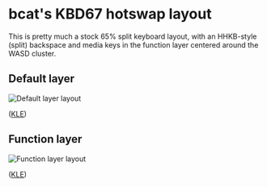 # bcat's KBD67 hotswap layout

This is pretty much a stock 65% split keyboard layout, with an HHKB-style
(split) backspace and media keys in the function layer centered around the WASD
cluster.

## Default layer

![Default layer layout](https://i.imgur.com/aHBTKAe.png)

([KLE](http://www.keyboard-layout-editor.com/#/gists/dd675b40cc4df2c7bb78847ac29f5988))

## Function layer

![Function layer layout](https://i.imgur.com/VQF5RBy.png)

([KLE](http://www.keyboard-layout-editor.com/#/gists/f29128427f674c43777f045e363d1b44))
